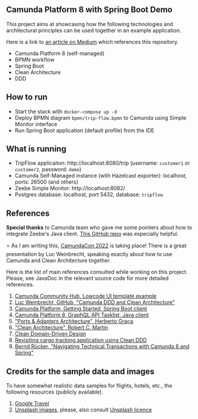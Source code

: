 Camunda Platform 8 with Spring Boot Demo
---

This project aims at showcasing how the following technologies and architectural principles can be used together in
an example application.

Here is a link to [an article on Medium](https://medium.com/@gushakov/af8733ec0024) which references this repository.

- Camunda Platform 8 (self-managed)
- BPMN workflow
- Spring Boot
- Clean Architecture
- DDD

## How to run

- Start the stack with `docker-compose up -d`
- Deploy BPMN diagram `bpmn/trip-flow.bpmn` to Camunda using Simple Monitor interface
- Run Spring Boot application (default profile) from the IDE

## What is running

- TripFlow applicaiton: http://localhost:8080/trip (username: `customer1` or `customer2`, password: `demo`)
- Camunda Self-Managed instance (with Hazelcast exporter): localhost, ports: 26500 (and others)
- Zeebe Simple Monitor: http://localhost:8082/
- Postgres database: localhost, port 5432, database: `tripflow`

## References

**Special thanks** to Camunda team who gave me some pointers about how to integrate Zeebe's Java client. [This GitHub
repo](https://github.com/camunda-community-hub/camunda-8-lowcode-ui-template) was especially helpful.

:star: As I am writing this, [CamundaCon 2022](https://www.camundacon.com/) is taking place! There is a great
presentation by Luc Weinbrecht, speaking exactly about how to use Camunda and Clean Architecture together.

Here is the list of main references consulted while working on this project. Please, see JavaDoc in the relevant source
code for more detailed references.

1. [Camunda Community Hub, Lowcode UI template example](https://github.com/camunda-community-hub/camunda-8-lowcode-ui-template)
2. [Luc Weinbrecht, GitHub, "Camunda DDD and Clean Architecture"](https://github.com/lwluc/camunda-ddd-and-clean-architecture)
3. [Camunda Platform, Getting Started, Spring Boot client](https://github.com/camunda/camunda-platform-get-started)
4. [Camunda Platform 8, GraphQL API Tasklist, Java client](https://github.com/camunda-community-hub/camunda-tasklist-client-java)
5. ["Ports & Adapters Architecture", Herberto Graça](https://herbertograca.com/2017/09/14/ports-adapters-architecture/)
6. ["Clean Architecture", Robert C. Martin](https://blog.cleancoder.com/uncle-bob/2012/08/13/the-clean-architecture.html)
7. [Clean Domain-Driven Design](https://medium.com/@gushakov/clean-domain-driven-design-2236f5430a05)
8. [Revisiting cargo tracking application using Clean DDD](https://medium.com/@gushakov/revisiting-cargo-tracking-application-using-clean-ddd-4ed16c0e6ae1)
9. [Bernd Rücker, "Navigating Technical Transactions with Camunda 8 and Spring"](https://medium.com/berndruecker/navigating-technical-transactions-with-camunda-8-and-spring-d77d48f16ab9)

## Credits for the sample data and images

To have somewhat realistic data samples for flights, hotels, etc., the following resources (publicly available).

1. [Google Travel](https://www.google.com/travel)
2. [Unsplash images](https://unsplash.com/), please, also consult [Unsplash licence](https://unsplash.com/license)

<!-- test push -->